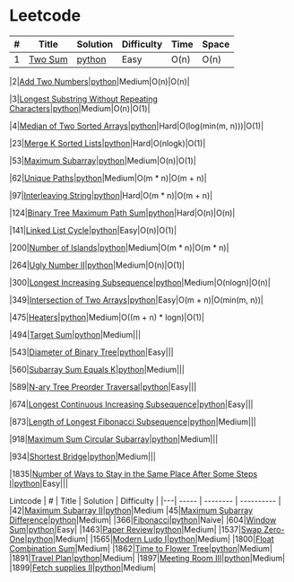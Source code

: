 Leetcode
===========

| # | Title | Solution | Difficulty | Time | Space |
|---| ----- | -------- | ---------- | ---- | ----- |
|1|[Two Sum](https://leetcode.com/problems/two-sum/)|[python](./001-two-sum/main.py)|Easy|O(n)|O(n)|

|2|[Add Two Numbers](https://leetcode.com/problems/add-two-numbers/)|[python](./002-add-two-numbers/main.py)|Medium|O(n)|O(n)|

|3|[Longest Substring Without Repeating Characters](https://leetcode.com/problems/longest-substring-without-repeating-characters/)|[python](./003-longest-substring-without-repeating-characters/main.py)|Medium|O(n)|O(1)|

|4|[Median of Two Sorted Arrays](https://leetcode.com/problems/median-of-two-sorted-arrays/)|[python](./004-median-of-two-sorted-arrays/main.py)|Hard|O(log(min(m, n)))|O(1)|

|23|[Merge K Sorted Lists](https://leetcode.com/problems/merge-k-sorted-lists/)|[python](./023-merge-k-sorted-lists/main.py)|Hard|O(nlogk)|O(1)|

|53|[Maximum Subarray](https://leetcode.com/problems/maximum-subarray/)|[python](./053-maximum-subarray/main.py)|Medium|O(n)|O(1)|

|62|[Unique Paths](https://leetcode.com/problems/unique-paths/)|[python](./062-unique-paths/main.py)|Medium|O(m * n)|O(m + n)|

|97|[Interleaving String](https://leetcode.com/problems/interleaving-string/)|[python](./097-interleaving-string/main.py)|Hard|O(m * n)|O(m + n)|

|124|[Binary Tree Maximum Path Sum](https://leetcode.com/problems/binary-tree-maximum-path-sum/)|[python](./124-binary-tree-maximum-path-sum/main.py)|Hard|O(n)|O(n)|

|141|[Linked List Cycle](https://leetcode.com/problems/linked-list-cycle/)|[python](./141-linked-list-cycle/main.py)|Easy|O(n)|O(1)|

|200|[Number of Islands](https://leetcode.com/problems/number-of-islands/)|[python](./200-number-of-islands/main.py)|Medium|O(m * n)|O(m * n)|

|264|[Ugly Number II](https://leetcode.com/problems/ugly-number-ii/)|[python](./264-ugly-number-ii/main.py)|Medium|O(n)|O(1)|

|300|[Longest Increasing Subsequence](https://leetcode.com/problems/longest-increasing-subsequence/)|[python](./300-longest-increasing-subsequence/main.py)|Medium|O(nlogn)|O(n)|

|349|[Intersection of Two Arrays](https://leetcode.com/problems/intersection-of-two-arrays/)|[python](./349-intersection-of-two-arrays/main.py)|Easy|O(m + n)|O(min(m, n))|

|475|[Heaters](https://leetcode.com/problems/heaters/)|[python](./475-heaters/main.py)|Medium|O((m + n) * logn)|O(1)|

|494|[Target Sum](https://leetcode.com/problems/target-sum/)|[python](./494-target-sum/main.py)|Medium|||

|543|[Diameter of Binary Tree](https://leetcode.com/problems/diameter-of-binary-tree/)|[python](./543-diameter-of-binary-tree/main.py)|Easy|||

|560|[Subarray Sum Equals K](https://leetcode.com/problems/subarray-sum-equals-k/)|[python](./560-subarray-sum-equals-k/main.py)|Medium|||

|589|[N-ary Tree Preorder Traversal](https://leetcode.com/problems/n-ary-tree-preorder-traversal/)|[python](./589-n-ary-tree-preorder-traversal/main.py)|Easy|||

|674|[Longest Continuous Increasing Subsequence](https://leetcode.com/problems/longest-continuous-increasing-subsequence/)|[python](./674-/longest-continuous-increasing-subsequence/main.py)|Easy|||

|873|[Length of Longest Fibonacci Subsequence](https://leetcode.com/problems/length-of-longest-fibonacci-subsequence/)|[python](./873-length-of-longest-fibonacci-subsequence/main.py)|Medium|||

|918|[Maximum Sum Circular Subarray](https://leetcode.com/problems/maximum-sum-circular-subarray/)|[python](./918-maximum-sum-circular-subarray/main.py)|Medium|||

|934|[Shortest Bridge](https://leetcode.com/problems/shortest-bridge/)|[python](./934-shortest-bridge/main.py)|Medium|||

|1835|[Number of Ways to Stay in the Same Place After Some Steps I](https://leetcode.com/problems/number-of-ways-to-stay-in-the-same-place-after-some-steps/)|[python](./1835-number-of-ways-to-stay-in-the-same-place-after-some-steps/main.py)|Easy|||

Lintcode
| # | Title | Solution | Difficulty |
|---| ----- | -------- | ---------- |
|42|[Maximum Subarray II](https://www.lintcode.com/problem/42)|[python](./maximum-subarray-ii/main.py)|Medium
|45|[Maximum Subarray Difference](https://www.lintcode.com/problem/45)|[python](./maxium-subarray-difference/main.py)|Medium|
|366|[Fibonacci](https://www.lintcode.com/problem/366)|[python](./fibonacci/main.py)|Naive|
|604|[Window Sum](https://www.jiuzhang.com/problem/window-sum)|[python](./window-sum/main.py)|Easy|
|1463|[Paper Review](https://www.jiuzhang.com/problem/paper-review/)|[python](./paper-review/main.py)|Medium|
|1537|[Swap Zero-One](https://www.jiuzhang.com/problem/swap-zero-one/)|[python](./swap-zero-one/main.py)|Medium|
|1565|[Modern Ludo I](https://www.lintcode.com/problem/1565)|[python](./modern-ludo-i/main.py)|Medium|
|1800|[Float Combination Sum](https://www.jiuzhang.com/problem/float-combination-sum/)|Medium|
|1862|[Time to Flower Tree](https://www.lintcode.com/problem/1862)|[python](./time-flower-tree/main.py)|Medium|
|1891|[Travel Plan](https://www.lintcode.com/problem/1891)|[python](./travel-plan/main.py)|Medium|
|1897|[Meeting Room III](https://www.lintcode.com/problem/1897)|[python](./meeting-room-iii/main.py)|Medium|
|1899|[Fetch supplies II](https://www.jiuzhang.com/problem/fetch-supplies-ii)|[python](./fetch-supplies-ii/main.py)|Medium|

